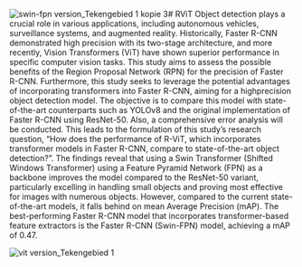 ![swin-fpn version_Tekengebied 1 kopie 3](https://github.com/TSteketee/RViT/assets/49751519/c930aa09-851f-47be-9472-dbdfbeeb5410)# RViT
Object detection plays a crucial role in various applications, including autonomous vehicles, surveillance systems, and augmented reality. Historically, Faster R-CNN demonstrated high precision with its two-stage architecture, and more recently, Vision Transformers (ViT) have shown superior performance in specific computer vision tasks. This study aims to assess the possible benefits of the Region Proposal Network (RPN) for the precision of Faster R-CNN. Furthermore, this study seeks to leverage the potential advantages of incorporating transformers into Faster R-CNN, aiming for a highprecision object detection model. The objective is to compare this model with state-of-the-art counterparts such as YOLOv8 and the original implementation of Faster R-CNN using ResNet-50. Also, a comprehensive error analysis will be conducted. This leads to the formulation of this study’s research question, “How does the performance of R-ViT, which incorporates transformer models in Faster R-CNN, compare to state-of-the-art object detection?”. The findings reveal that using a Swin Transformer (Shifted Windows Transformer) using a Feature Pyramid Network (FPN) as a backbone improves the model compared to the ResNet-50 variant, particularly excelling in handling small objects and proving most effective for images with numerous objects. However, compared to the current state-of-the-art models, it falls behind on mean Average Precision (mAP). The best-performing Faster R-CNN model that incorporates transformer-based feature extractors is the Faster R-CNN (Swin-FPN) model, achieving a mAP of 0.47.

![vit version_Tekengebied 1](https://github.com/TSteketee/RViT/assets/49751519/90200248-4cee-4263-b46d-59a0eb858511)
